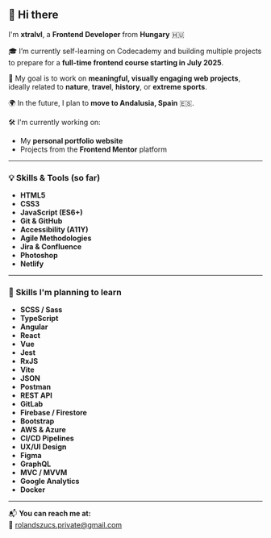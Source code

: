 ## 👋 Hi there

I'm **xtralvl**, a **Frontend Developer** from **Hungary** 🇭🇺

🎓 I’m currently self-learning on Codecademy and building multiple projects to prepare for a **full-time frontend course starting in July 2025**.

🎯 My goal is to work on **meaningful, visually engaging web projects**, ideally related to **nature**, **travel**, **history**, or **extreme sports**.

🌍 In the future, I plan to **move to Andalusia, Spain** 🇪🇸.

🛠️ I'm currently working on:
- My **personal portfolio website**
- Projects from the **Frontend Mentor** platform

---

### 💡 Skills & Tools (so far)
- **HTML5**
- **CSS3**
- **JavaScript (ES6+)**
- **Git & GitHub**
- **Accessibility (A11Y)**
- **Agile Methodologies**
- **Jira & Confluence**
- **Photoshop**
- **Netlify**

---

### 🔮 Skills I'm planning to learn
- **SCSS / Sass**
- **TypeScript**
- **Angular**
- **React**
- **Vue**
- **Jest**
- **RxJS**
- **Vite**
- **JSON**
- **Postman**
- **REST API**
- **GitLab**
- **Firebase / Firestore**
- **Bootstrap**
- **AWS & Azure**
- **CI/CD Pipelines**
- **UX/UI Design**
- **Figma**
- **GraphQL**
- **MVC / MVVM**
- **Google Analytics**
- **Docker**

---

📬 **You can reach me at:**  
📧 [rolandszucs.private@gmail.com](mailto:rolandszucs.private@gmail.com)
